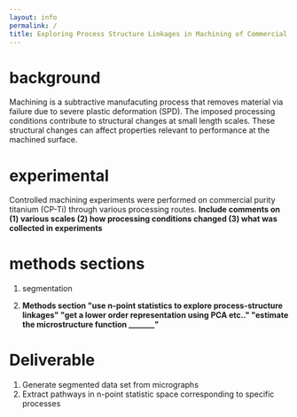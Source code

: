 ```yaml
---
layout: info
permalink: /
title: Exploring Process Structure Linkages in Machining of Commercial Purity Titanium
---
```


# background
Machining is a subtractive manufacuting process that removes material via failure due to severe plastic deformation (SPD). The imposed processing conditions contribute to structural changes at small length scales. These structural changes can affect properties relevant to performance at the machined surface.

# experimental

Controlled machining experiments were performed on commercial purity titanium (CP-Ti) through various processing routes. **Include comments on (1) various scales (2) how processing conditions changed (3) what was collected in experiments**

# methods sections

1. segmentation

2. **Methods section "use n-point statistics to explore process-structure linkages" "get a lower order representation using PCA etc.." "estimate the microstructure function _______"**

# Deliverable

1. Generate segmented data set from micrographs
2. Extract pathways in n-point statistic space corresponding to specific processes